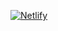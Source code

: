 [![Netlify](https://api.netlify.com/api/v1/badges/4592e7fb-6ff3-4d41-a3e2-2eb53ccdb9d6/deploy-status)](https://app.netlify.com/sites/free-game-browser/deploys)

